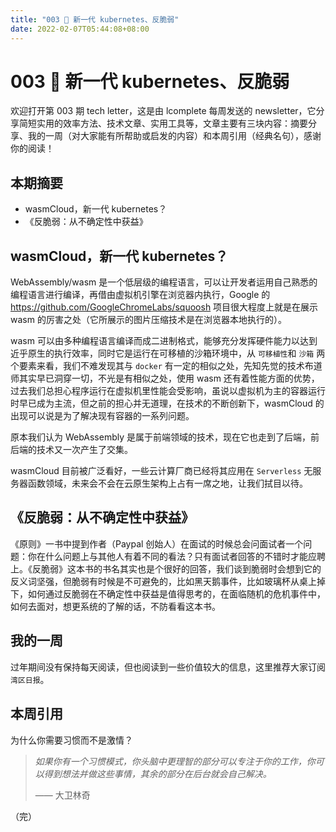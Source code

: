 ```yaml
---
title: "003 🐂 新一代 kubernetes、反脆弱"
date: 2022-02-07T05:44:08+08:00
---
```


# 003 🐂 新一代 kubernetes、反脆弱

欢迎打开第 003 期 tech letter，这是由 lcomplete 每周发送的 newsletter，它分享简短实用的效率方法、技术文章、实用工具等，文章主要有三块内容：摘要分享、我的一周（对大家能有所帮助或启发的内容）和本周引用（经典名句），感谢你的阅读！

## **本期摘要**

- wasmCloud，新一代 kubernetes？
- 《反脆弱：从不确定性中获益》

## wasmCloud，新一代 kubernetes？

WebAssembly/wasm 是一个低层级的编程语言，可以让开发者运用自己熟悉的编程语言进行编译，再借由虚拟机引擎在浏览器内执行，Google 的 <https://github.com/GoogleChromeLabs/squoosh> 项目很大程度上就是在展示 wasm 的厉害之处（它所展示的图片压缩技术是在浏览器本地执行的）。

wasm 可以由多种编程语言编译而成二进制格式，能够充分发挥硬件能力以达到近乎原生的执行效率，同时它是运行在可移植的沙箱环境中，从 `可移植性`和 `沙箱` 两个要素来看，我们不难发现其与 `docker` 有一定的相似之处，先知先觉的技术布道师其实早已洞穿一切，不光是有相似之处，使用 wasm 还有着性能方面的优势，过去我们总担心程序运行在虚拟机里性能会受影响，虽说以虚拟机为主的容器运行时早已成为主流，但之前的担心并无道理，在技术的不断创新下，wasmCloud 的出现可以说是为了解决现有容器的一系列问题。

原本我们认为 WebAssembly 是属于前端领域的技术，现在它也走到了后端，前后端的技术又一次产生了交集。

wasmCloud 目前被广泛看好，一些云计算厂商已经将其应用在 `Serverless` 无服务器函数领域，未来会不会在云原生架构上占有一席之地，让我们拭目以待。

## 《反脆弱：从不确定性中获益》

《原则》一书中提到作者（Paypal 创始人）在面试的时候总会问面试者一个问题：你在什么问题上与其他人有着不同的看法？只有面试者回答的不错时才能应聘上。《反脆弱》这本书的书名其实也是个很好的回答，我们谈到脆弱时会想到它的反义词坚强，但脆弱有时候是不可避免的，比如黑天鹅事件，比如玻璃杯从桌上掉下，如何通过反脆弱在不确定性中获益是值得思考的，在面临随机的危机事件中，如何去面对，想更系统的了解的话，不防看看这本书。

## 我的一周

过年期间没有保持每天阅读，但也阅读到一些价值较大的信息，这里推荐大家订阅 `湾区日报`。

## 本周引用

为什么你需要习惯而不是激情？

> *如果你有一个习惯模式，你头脑中更理智的部分可以专注于你的工作，你可以得到想法并做这些事情，其余的部分在后台就会自己解决。*
> 
> —— 大卫林奇 

（完）
